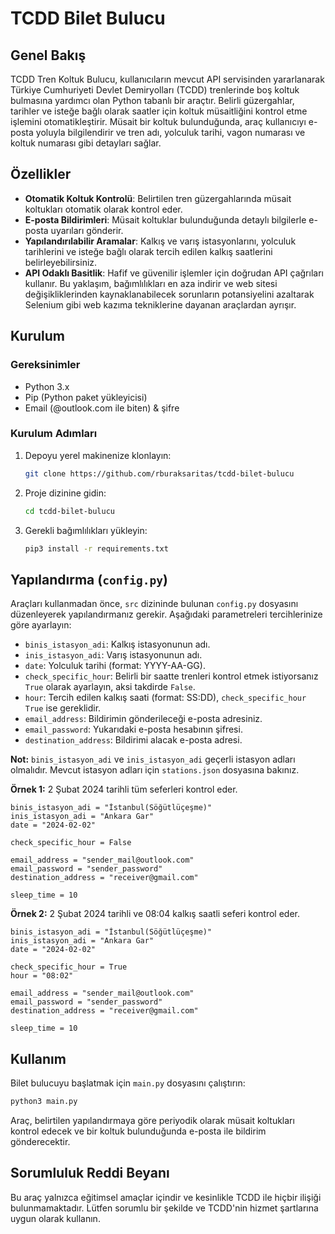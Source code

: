 
# TCDD Bilet Bulucu

## Genel Bakış

TCDD Tren Koltuk Bulucu, kullanıcıların mevcut API servisinden yararlanarak Türkiye Cumhuriyeti Devlet Demiryolları (TCDD) trenlerinde boş koltuk bulmasına yardımcı olan Python tabanlı bir araçtır. Belirli güzergahlar, tarihler ve isteğe bağlı olarak saatler için koltuk müsaitliğini kontrol etme işlemini otomatikleştirir. Müsait bir koltuk bulunduğunda, araç kullanıcıyı e-posta yoluyla bilgilendirir ve tren adı, yolculuk tarihi, vagon numarası ve koltuk numarası gibi detayları sağlar.

## Özellikler
- **Otomatik Koltuk Kontrolü**: Belirtilen tren güzergahlarında müsait koltukları otomatik olarak kontrol eder.
- **E-posta Bildirimleri**: Müsait koltuklar bulunduğunda detaylı bilgilerle e-posta uyarıları gönderir.
- **Yapılandırılabilir Aramalar**: Kalkış ve varış istasyonlarını, yolculuk tarihlerini ve isteğe bağlı olarak tercih edilen kalkış saatlerini belirleyebilirsiniz.
- **API Odaklı Basitlik**: Hafif ve güvenilir işlemler için doğrudan API çağrıları kullanır. Bu yaklaşım, bağımlılıkları en aza indirir ve web sitesi değişikliklerinden kaynaklanabilecek sorunların potansiyelini azaltarak Selenium gibi web kazıma tekniklerine dayanan araçlardan ayrışır.

## Kurulum

### Gereksinimler
- Python 3.x
- Pip (Python paket yükleyicisi)
- Email (@outlook.com ile biten) & şifre

### Kurulum Adımları
1. Depoyu yerel makinenize klonlayın:
   ```sh
   git clone https://github.com/rburaksaritas/tcdd-bilet-bulucu
   ```
2. Proje dizinine gidin:
   ```sh
   cd tcdd-bilet-bulucu
   ```
3. Gerekli bağımlılıkları yükleyin:
   ```sh
   pip3 install -r requirements.txt
   ```

## Yapılandırma (`config.py`)
Araçları kullanmadan önce, `src` dizininde bulunan `config.py` dosyasını düzenleyerek yapılandırmanız gerekir. Aşağıdaki parametreleri tercihlerinize göre ayarlayın:

- `binis_istasyon_adi`: Kalkış istasyonunun adı.
- `inis_istasyon_adi`: Varış istasyonunun adı.
- `date`: Yolculuk tarihi (format: YYYY-AA-GG).
- `check_specific_hour`: Belirli bir saatte trenleri kontrol etmek istiyorsanız `True` olarak ayarlayın, aksi takdirde `False`.
- `hour`: Tercih edilen kalkış saati (format: SS:DD), `check_specific_hour` `True` ise gereklidir.
- `email_address`: Bildirimin gönderileceği e-posta adresiniz.
- `email_password`: Yukarıdaki e-posta hesabının şifresi.
- `destination_address`: Bildirimi alacak e-posta adresi.

**Not:** `binis_istasyon_adi` ve `inis_istasyon_adi` geçerli istasyon adları olmalıdır. Mevcut istasyon adları için `stations.json` dosyasına bakınız.

**Örnek 1:** 2 Şubat 2024 tarihli tüm seferleri kontrol eder. 
```
binis_istasyon_adi = "İstanbul(Söğütlüçeşme)"
inis_istasyon_adi = "Ankara Gar"
date = "2024-02-02"

check_specific_hour = False

email_address = "sender_mail@outlook.com" 
email_password = "sender_password"
destination_address = "receiver@gmail.com"

sleep_time = 10
```
**Örnek 2:** 2 Şubat 2024 tarihli ve 08:04 kalkış saatli seferi kontrol eder. 
```
binis_istasyon_adi = "İstanbul(Söğütlüçeşme)"
inis_istasyon_adi = "Ankara Gar"
date = "2024-02-02"

check_specific_hour = True
hour = "08:02"

email_address = "sender_mail@outlook.com" 
email_password = "sender_password"
destination_address = "receiver@gmail.com"

sleep_time = 10
```
## Kullanım
Bilet bulucuyu başlatmak için `main.py` dosyasını çalıştırın:
```sh
python3 main.py
```

Araç, belirtilen yapılandırmaya göre periyodik olarak müsait koltukları kontrol edecek ve bir koltuk bulunduğunda e-posta ile bildirim gönderecektir.

## Sorumluluk Reddi Beyanı
Bu araç yalnızca eğitimsel amaçlar içindir ve kesinlikle TCDD ile hiçbir ilişiği bulunmamaktadır. Lütfen sorumlu bir şekilde ve TCDD'nin hizmet şartlarına uygun olarak kullanın.
